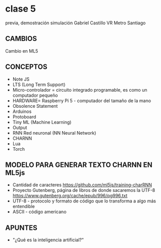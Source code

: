 # clase 5
previa, demostración simulación Gabriel Castillo VR Metro Santiago 
## CAMBIOS
Cambio en ML5

## CONCEPTOS
* Note JS
* LTS (Long Term Support)
* Micro-controlador = circuito integrado programable, es como un computador pequeño
* HARDWARE= Raspberry Pi 5 - computador del tamaño de la mano
* Obsolence Statement
* Arduinos
* Protoboard
* Tiny ML (Machine Learning)
* Output
* RNN Red neuronal (NN Neural Network)
* CHARNN
* Lua
* Torch

## MODELO PARA GENERAR TEXTO CHARNN EN ML5js
* Cantidad de caracteres
https://github.com/ml5js/training-charRNN
* Proyecto Gutenberg, página de libros de donde sacaremos la UTF-8
https://www.gutenberg.org/cache/epub/996/pg996.txt
* UTF-8 - protocolo y formato de código que lo transforma a algo más entendible
* ASCII - código americano 

## APUNTES
* "¿Qué es la inteligencia artificial?"


